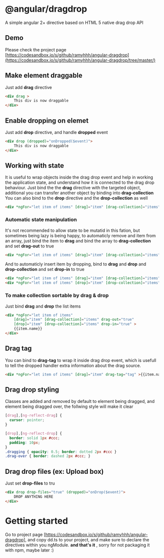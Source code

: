 # @angular/dragdrop
A simple angular 2+ directive based on HTML 5 native drag drop API
## Demo
Please check the project page
[https://codesandbox.io/s/github/ramyhhh/angular-dragdrop](https://codesandbox.io/s/github/ramyhhh/angular-dragdrop/tree/master/)

## Make element draggable
Just add **drag** directive
```html
<div drag >
	This div is now draggable
</div>
```
## Enable dropping on elemet 
Just add **drop** directive, and handle **dropped** event
```html
<div drop (dropped)="onDropped($event)">
	This div is now draggable
</div>
```
## Working with state
It is useful to wrap objects inside the drag drop event and help in working the application state, and understand how it is connected to the drag drop behaviour.
Just bind the the **drag** directive with the targeted object, additional you can transfer another object by binding into **drag-collection** 
You can also bind to the **drop** directive and the **drop-collection** as well
```html
<div *ngFor="let item of items" [drag]="item" [drag-collection]="items" >{{item.name}}</div>
```
### Automatic state manipulation
It's not recommended to allow state to be mutatid in this fation, but sometimes being lazy is being happy, to automaticly remove and item from an array, just bind the item to **drag** and bind the array to **drag-collection** and set **drag-out** to true
```html
<div *ngFor="let item of items" [drag]="item" [drag-collection]="items" drag-out="true" >{{item.name}}</div>
```
And to automaticly insert item by dropping, bind to **drag** and **drop** and **drop-collection** and set **drop-in** to true
```html
<div *ngFor="let item of items" [drag]="item" [drag-collection]="items" drag-out="true" >{{item.name}}</div>
<div *ngFor="let item of items" [drop]="item" [drop-collection]="items" drop-in="true" >{{item.name}}</div>
```
### To make collection sortable by drag & drop
Just bind **drag** and **drop** the list items 
```html
<div *ngFor="let item of items" 
	[drag]="item" [drag-collection]="items" drag-out="true" 
	[drop]="item" [drop-collection]="items" drop-in="true" >
	{{item.name}}
</div>
```
## Drag tag
You can bind to **drag-tag** to wrap it inside drag drop event, which is usefull to tell the dropped handler extra information about the drag source.
```html
<div *ngFor="let item of items" [drag]="item" drag-tag="tag" >{{item.name}}</div>
```
## Drag drop styling
Classes are added and removed by default to element being dragged, and element being dragged over, the follwing style will make it clear
```css
[drag],[ng-reflect-drag] {
  cursor: pointer;
}

[drop],[ng-reflect-drop] {
  border: solid 1px #ccc;
  padding: 10px;
}
.dragging { opacity: 0.5; border: dotted 2px #ccc }
.drag-over { border: dashed 2px #ccc; }
```
## Drag drop files (ex: Upload box)
Just set **drop-files** to tru
```html
<div drop drop-files="true" (dropped)="onDrop($event)">
	DROP ANYTHING HERE
</div>
```
# Getting started
Go to project page [https://codesandbox.io/s/github/ramyhhh/angular-dragdrop], and copy dd.ts to your project, and make sure to declare the directives within you ngModule.
**and that's it** , sorry for not packaging it with npm, maybe later :)
